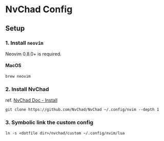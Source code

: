 # NvChad Config

## Setup

### 1. Install `neovim`

Neovim 0.8.0+ is required.

#### MacOS

```shell
brew neovim
```

### 2. Install NvChad

ref. [NvChad Doc - Install](https://nvchad.com/quickstart/install#pre-requisites)
```shell
git clone https://github.com/NvChad/NvChad ~/.config/nvim --depth 1
```

### 3. Symbolic link the custom config

```shell
ln -s <dotfile dir>/nvchad/custom ~/.config/nvim/lua
```
